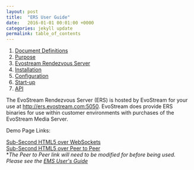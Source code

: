 ```yaml
---
layout: post
title:  "ERS User Guide"
date:   2016-01-01 00:01:00 +0000
categories: jekyll update
permalink: table_of_contents
---
```


1. [Document Definitions]({{site.url}}{{site.baseurl}}/document_definitions)
2. [Purpose]({{site.url}}{{site.baseurl}}/purpose)
3. [Evostream Rendezvous Server]({{site.url}}{{site.baseurl}}/evostream_rendezvous_server)
4. [Installation]({{site.url}}{{site.baseurl}}/installation)
5. [Configuration]({{site.url}}{{site.baseurl}}/configuration)
6. [Start-up]({{site.url}}{{site.baseurl}}/startup)
7. [API]({{site.url}}{{site.baseurl}}/api)

The EvoStream Rendezvous Server (ERS) is hosted by EvoStream for your use at http://ers.evostream.com:5050.  EvoStream does provide ERS binaries for use within customer environments with purchases of the EvoStream Media Server.

Demo Page Links:

[Sub-Second HTML5 over WebSockets](http://ers.evostream.com:5050/demo/evowsvideo.html)    
[Sub-Second HTML5 over Peer to Peer](http://ers.evostream.com:5050/demo/evowrtcclient.html?stream=Camera1&room=bap)   
	**The Peer to Peer link will need to be modified for before being used.  Please see the [EMS User's Guide]({{site.url}}/ems_user_guide/protocolsupport#peer-to-peer)*
